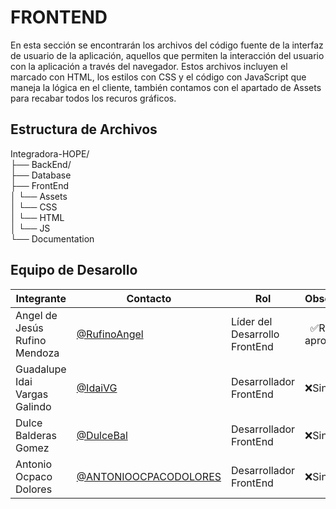 # FRONTEND

En esta sección se encontrarán los archivos del código fuente de la interfaz de usuario de la aplicación, aquellos que permiten la interacción del usuario con la aplicación a través del navegador. Estos archivos incluyen el marcado con HTML, los estilos con CSS y el código con JavaScript que maneja la lógica en el cliente, también contamos con el apartado de Assets para recabar todos los recuros gráficos. 

## Estructura de Archivos
Integradora-HOPE/<br>
├── BackEnd/<br>
├── Database<br>
├── FrontEnd <br>
│ └── Assets<br>
│ └── CSS <br>
│ └── HTML <br>
│ └── JS <br>
└── Documentation <br>


## Equipo de Desarollo
| Integrante | Contacto | Rol | Observaciones |
|-------------|--------|----------|---------------|
|  Angel de Jesús Rufino Mendoza   |  [@RufinoAngel](https://github.com/RufinoAngel)      |    Líder del Desarrollo FrontEnd   |  ✅Revisado y aprobado  |
|Guadalupe Idai Vargas Galindo|[@IdaiVG](https://github.com/IdaiVG)|Desarrollador FrontEnd|❌Sin revisión|
|Dulce Balderas Gomez|[@DulceBal](https://github.com/DulceBal)|Desarrollador FrontEnd|❌Sin revisión|
|Antonio Ocpaco Dolores|[@ANTONIOOCPACODOLORES](https://github.com/ANTONIOOCPACODOLORES)|Desarrollador FrontEnd|❌Sin revisión|